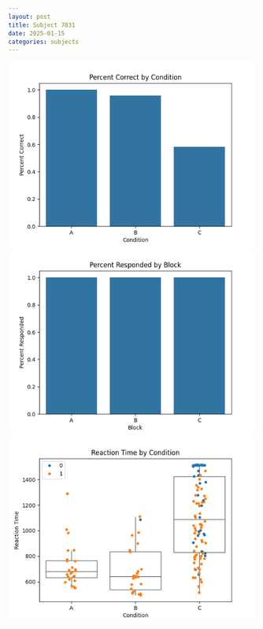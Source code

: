 ```yaml
---
layout: post
title: Subject 7031
date: 2025-01-15
categories: subjects
---
```


![](data/7031/run-28/7031_ATS_percent_correct.png)
![](data/7031/run-28/7031_ATS_percent_responded.png)
![](data/7031/run-28/7031_ATS_rt.png)
